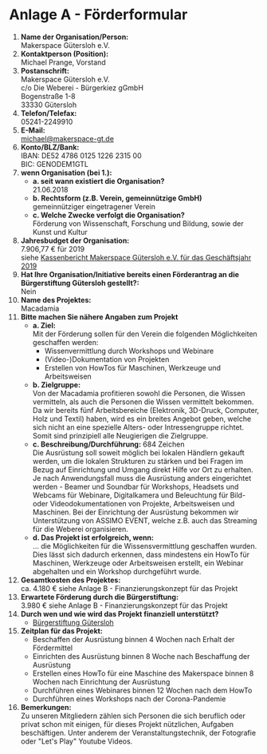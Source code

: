 # Anlage A - Förderformular

1. **Name der Organisation/Person:**  
   Makerspace Gütersloh e.V.
2. **Kontaktperson (Position):**  
   Michael Prange, Vorstand
3. **Postanschrift:**  
   Makerspace Gütersloh e.V.  
   c/o Die Weberei - Bürgerkiez gGmbH  
   Bogenstraße 1-8  
   33330 Gütersloh
4. **Telefon/Telefax:**  
   05241-2249910
5. **E-Mail:**  
   michael@makerspace-gt.de
6. **Konto/BLZ/Bank:**  
   IBAN: DE52 4786 0125 1226 2315 00  
   BIC: GENODEM1GTL
7. **wenn Organisation (bei 1.):**
   * **a. seit wann existiert die Organisation?**  
     21.06.2018
   * **b. Rechtsform (z.B. Verein, gemeinnützige GmbH)**  
     gemeinnütziger eingetragener Verein
   * **c. Welche Zwecke verfolgt die Organisation?**  
     Förderung von Wissenschaft, Forschung und Bildung, sowie der Kunst und Kultur
8. **Jahresbudget der Organisation:**  
   7.906,77 € für 2019  
   siehe [Kassenbericht Makerspace Gütersloh e.V. für das Geschäftsjahr 2019](https://git.makerspace-gt.de/makerspace-gt/todo/-/raw/master/2020/2020-02-28_Kassenbericht_Gesch%C3%A4ftsjahr_2019.pdf)
9.  **Hat Ihre Organisation/Initiative bereits einen Förderantrag an die Bürgerstiftung Gütersloh gestellt?:**  
   Nein
11. **Name des Projektes:**  
    Macadamia
12. **Bitte machen Sie nähere Angaben zum Projekt**
    * **a. Ziel:**  
      Mit der Förderung sollen für den Verein die folgenden Möglichkeiten geschaffen werden:
      * Wissenvermittlung durch Workshops und Webinare
      * (Video-)Dokumentation von Projekten
      * Erstellen von HowTos für Maschinen, Werkzeuge und Arbeitsweisen
    * **b. Zielgruppe:**  
      Von der Macadamia profitieren sowohl die Personen, die Wissen vermitteln, als auch die Personen die Wissen vermittelt bekommen. Da wir bereits fünf Arbeitsbereiche (Elektronik, 3D-Druck, Computer, Holz und Textil) haben, wird es ein breites Angebot geben, welche sich nicht an eine spezielle Alters- oder Intressengruppe richtet. Somit sind prinzipiell alle Neugierigen die Zielgruppe.
    * **c. Beschreibung/Durchführung:** 684 Zeichen  
      Die Ausrüstung soll soweit möglich bei lokalen Händlern gekauft werden, um die lokalen Strukturen zu stärken und bei Fragen im Bezug auf Einrichtung und Umgang direkt Hilfe vor Ort zu erhalten. Je nach Anwendungsfall muss die Ausrüstung anders eingerichtet werden - Beamer und Soundbar für Workshops, Headsets und Webcams für Webinare, Digitalkamera und Beleuchtung für Bild- oder Videodokumentationen von Projekte, Arbeitsweisen und Maschinen.
      Bei der Einrichtung der Ausrüstung bekommen wir Unterstützung von ASSIMO EVENT, welche z.B. auch das Streaming für die Weberei organisieren.
    * **d. Das Projekt ist erfolgreich, wenn:**  
      ... die Möglichkeiten für die Wissensvermittlung geschaffen wurden. Dies lässt sich dadurch erkennen, dass mindestens ein HowTo für Maschinen, Werkzeuge oder Arbeitsweisen erstellt, ein Webinar abgehalten und ein Workshop durchgeführt wurde. 
13. **Gesamtkosten des Projektes:**  
    ca. 4.180 € siehe Anlage B - Finanzierungskonzept für das Projekt
14. **Erwartete Förderung durch die Bürgerstiftung:**  
    3.980 € siehe Anlage B - Finanzierungskonzept für das Projekt
15. **Durch wen und wie wird das Projekt finanziell unterstützt?**  
    * [Bürgerstiftung Gütersloh](https://www.buergerstiftung-guetersloh.de/)
16. **Zeitplan für das Projekt:**
    * Beschaffen der Ausrüstung binnen 4 Wochen nach Erhalt der Fördermittel
    * Einrichten des Ausrüstung binnen 8 Woche nach Beschaffung der Ausrüstung
    * Erstellen eines HowTo für eine Maschine des Makerspace binnen 8 Wochen nach Einrichtung der Ausrüstung
    * Durchführen eines Webinares binnen 12 Wochen nach dem HowTo
    * Durchführen eines Workshops nach der Corona-Pandemie
17. **Bemerkungen:**  
    Zu unseren Mitgliedern zählen sich Personen die sich beruflich oder privat schon mit einigen, für dieses Projekt nützlichen, Aufgaben beschäftigen. Unter anderem der Veranstaltungstechnik, der Fotografie oder "Let's Play" Youtube Videos.